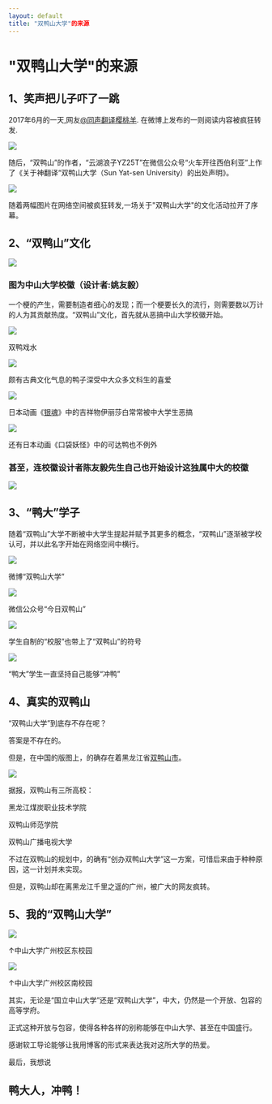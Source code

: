 ```yaml
---
layout: default
title: "双鸭山大学"的来源
---
```


# "双鸭山大学"的来源

## 1、笑声把儿子吓了一跳

2017年6月的一天,网友[@同声翻译樱桃羊](https://www.weibo.com/u/1779115673). 在微博上发布的一则阅读内容被疯狂转发.

![](https://gss0.bdstatic.com/-4o3dSag_xI4khGkpoWK1HF6hhy/baike/c0=baike80,5,5,80,26/sign=b2c2a958f71f4134f43a0d2c4476feaf/b999a9014c086e0609490bf008087bf40bd1cba3.jpg)

随后，“双鸭山”的作者，“云湖浪子YZ25T”在微信公众号“火车开往西伯利亚”上作了《关于神翻译“双鸭山大学（Sun Yat-sen University）的出处声明》。

 ![](http://img3.jiemian.com/101/original/20170626/149846120142964000_a580xH.jpg)

随着两幅图片在网络空间被疯狂转发,一场关于"双鸭山大学"的文化活动拉开了序幕。

## 2、“双鸭山”文化

 ![](http://img.mp.sohu.com/upload/20170628/145d908c46d94c6fbec19b2cecbfccf4_th.png)

### 图为中山大学校徽（设计者:姚友毅）

一个梗的产生，需要制造者细心的发现；而一个梗要长久的流行，则需要数以万计的人为其贡献热度。“双鸭山”文化，首先就从恶搞中山大学校徽开始。

![](http://img.mp.sohu.com/upload/20170628/52646d4868494e3a9497c6875b6a6275_th.png)

双鸭戏水

![](http://img.mp.sohu.com/upload/20170628/ed3f7e8e90744ffa86689943fd500696_th.png)

颇有古典文化气息的鸭子深受中大众多文科生的喜爱

![](http://img.mp.sohu.com/upload/20170628/9c42130d44a14d71894a20a5d7b637d4_th.png)

日本动画《[银魂](https://zh.wikipedia.org/wiki/银魂)》中的吉祥物伊丽莎白常常被中大学生恶搞

![](http://img.mp.sohu.com/upload/20170628/4d19890a5aeb4624a2ab204b4947d4ff_th.png)

还有日本动画《口袋妖怪》中的可达鸭也不例外


### 甚至，连校徽设计者陈友毅先生自己也开始设计这独属中大的校徽

![](http://img.mp.sohu.com/upload/20170628/ecda6ab4a2d34defac7a5cf9280de99d_th.png)


## 3、“鸭大”学子

随着“双鸭山”大学不断被中大学生提起并赋予其更多的概念，“双鸭山”逐渐被学校认可，并以此名字开始在网络空间中横行。

![](http://img.mp.itc.cn/upload/20170627/b4ca489fa19d4cdfbcad198eaee14dee_th.jpg)

微博“双鸭山大学”

![](https://mmbiz.qpic.cn/mmbiz_jpg/7XtXqnIhSdkL444jdx6FCZQxcnTcjcticdKtRpIH39GTic7IxP0x4QicLRzWuDXdjJYpm0ow0y0r2e51Zxq4UnV6Q/640?wx_fmt=jpeg&wxfrom=5&wx_lazy=1&wx_co=1)

微信公众号“今日双鸭山”

![](http://img.mp.itc.cn/upload/20170627/0c47d326528a43a2a1524548af0b1e4b_th.jpg)

学生自制的“校服”也带上了“双鸭山”的符号

![](http://qq.yh31.com/tp/zjbq/201808131247250891.gif)

“鸭大”学生一直坚持自己能够“冲鸭”

## 4、真实的双鸭山

“双鸭山大学”到底存不存在呢？

答案是不存在的。

但是，在中国的版图上，的确存在着黑龙江省[双鸭山市](https://zh.wikipedia.org/wiki/双鸭山市)。

![](https://gss0.bdstatic.com/-4o3dSag_xI4khGkpoWK1HF6hhy/baike/w%3D268%3Bg%3D0/sign=7076929771cb0a4685228c3f53589119/b812c8fcc3cec3fd8086d718dc88d43f87942726.jpg)

据报，双鸭山有三所高校：

黑龙江煤炭职业技术学院

双鸭山师范学院

双鸭山广播电视大学

不过在双鸭山的规划中，的确有“创办双鸭山大学”这一方案，可惜后来由于种种原因，这一计划并未实现。

但是，双鸭山却在离黑龙江千里之遥的广州，被广大的网友疯转。


## 5、我的“双鸭山大学”

![](https://timgsa.baidu.com/timg?image&quality=80&size=b9999_10000&sec=1537763745194&di=283439db1581061f8320575ece9145ac&imgtype=0&src=http%3A%2F%2Fwww.eaib.cn%2Fuploads%2Fallimg%2F111201%2F1_111201133116_1.jpg)

↑中山大学广州校区东校园

![](https://timgsa.baidu.com/timg?image&quality=80&size=b9999_10000&sec=1537763745194&di=a8d7cc60e1c7c640906249ef6002e29f&imgtype=0&src=http%3A%2F%2Fimgsrc.baidu.com%2Fimage%2Fc0%253Dpixel_huitu%252C0%252C0%252C294%252C40%2Fsign%3Dc73cd2f3edcd7b89fd6132c3665c27cb%2F8b82b9014a90f60360b64e7e3212b31bb051ed81.jpg)

↑中山大学广州校区南校园

其实，无论是“国立中山大学”还是“双鸭山大学”，中大，仍然是一个开放、包容的高等学府。

正式这种开放与包容，使得各种各样的别称能够在中山大学、甚至在中国盛行。

感谢软工导论能够让我用博客的形式来表达我对这所大学的热爱。

最后，我想说

## 鸭大人，冲鸭！